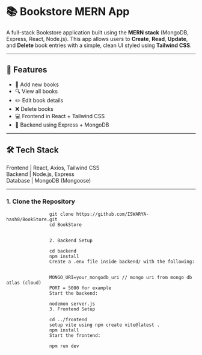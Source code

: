 # 📚 Bookstore MERN App

A full-stack Bookstore application built using the **MERN stack** (MongoDB, Express, React, Node.js). This app allows users to **Create**, **Read**, **Update**, and **Delete** book entries with a simple, clean UI styled using **Tailwind CSS**.

---

## 🚀 Features

- 📘 Add new books
- 🔍 View all books
- ✏️ Edit book details
- ❌ Delete books
- 💻 Frontend in React + Tailwind CSS
- 🔗 Backend using Express + MongoDB

---

## 🛠️ Tech Stack



Frontend   | React, Axios, Tailwind CSS  
Backend    | Node.js, Express         
Database   | MongoDB (Mongoose)          
          

---

### 1. Clone the Repository


                    git clone https://github.com/ISWARYA-hash8/BookStore.git
                    cd BookStore
                    
                    
                    2. Backend Setup
                    
                    cd backend
                    npm install
                    Create a .env file inside backend/ with the following:
                    
                    
                    MONGO_URI=your_mongodb_uri // mongo uri from mongo db atlas (cloud)
                    PORT = 5000 for example
                    Start the backend:
                    
                    nodemon server.js
                    3. Frontend Setup
                    
                    cd ../frontend
                    setup vite using npm create vite@latest .
                    npm install
                    Start the frontend:
                    
                    npm run dev


